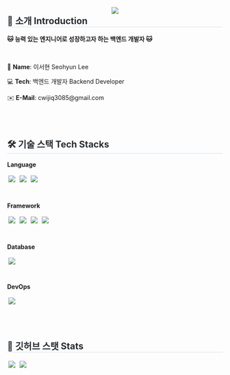 <div align="center">
    <img src="https://capsule-render.vercel.app/api?type=waving&color=0:5d8377,100:fefbfb&height=180&text=Hi,%20I'm%20Seohyun😺&animation=&fontColor=ffffff&fontSize=50" />
</div>

<div style="text-align: left;">
  <h2 style="margin-top: 0px; border-bottom: 1px solid #d8dee4; color: #282d33;"> 🚀 소개 Introduction </h2>
  <p><strong>🐱 능력 있는 엔지니어로 성장하고자 하는 백엔드 개발자 🐱</strong></p>
    <br>
  <p>🌼 <strong>Name</strong>: 이서현 Seohyun Lee</p>
  <p>💻 <strong>Tech</strong>: 백엔드 개발자 Backend Developer</p>
  <p>✉️ <strong>E-Mail</strong>: cwijiq3085@gmail.com</p>
</div>

<br><br>

<div style="text-align: left;">
  <h2 style="border-bottom: 1px solid #d8dee4; color: #282d33;"> 🛠️ 기술 스택 Tech Stacks </h2>
<div style="text-align: left; max-width: 800px; margin: 0 auto;"> 

  <!-- Language 블록 -->
  <p><strong>Language</strong></p>
  <div> <!-- 배지만 감싸기, 제목과 붙어 있음 -->
    <img src="https://img.shields.io/badge/Java-007396?style=for-the-badge&logo=Java&logoColor=white" style="margin:3px;">
    <img src="https://img.shields.io/badge/Javascript-F7DF1E?style=for-the-badge&logo=Javascript&logoColor=white" style="margin:3px;">
    <img src="https://img.shields.io/badge/HTML5-E34F26?style=for-the-badge&logo=HTML5&logoColor=white" style="margin:3px;">
  </div>

  <!-- Framework 블록 -->
  <div style="margin-top: 40px;"> <!-- 위 블록과 간격만 띄움 -->
    <p><strong>Framework</strong></p>
    <img src="https://img.shields.io/badge/Spring-6DB33F?style=for-the-badge&logo=Spring&logoColor=white" style="margin:3px;">
    <img src="https://img.shields.io/badge/Spring%20Boot-6DB33F?style=for-the-badge&logo=Spring%20Boot&logoColor=white" style="margin:3px;">
    <img src="https://img.shields.io/badge/Django-092E20?style=for-the-badge&logo=Django&logoColor=white" style="margin:3px;">
    <img src="https://img.shields.io/badge/React-61DAFB?style=for-the-badge&logo=React&logoColor=white" style="margin:3px;">
  </div>

  <!-- Database 블록 -->
  <div style="margin-top: 40px;">
    <p><strong>Database</strong></p>
    <img src="https://img.shields.io/badge/MySQL-4479A1?style=for-the-badge&logo=MySQL&logoColor=white" style="margin:3px;">
  </div>

  <!-- DevOps 블록 -->
  <div style="margin-top: 40px;">
    <p><strong>DevOps</strong></p>
    <img src="https://img.shields.io/badge/Git-F05032?style=for-the-badge&logo=Git&logoColor=white" style="margin:3px;">
  </div>

</div>


<br><br>

<div style="text-align: left;">
  <h2 style="border-bottom: 1px solid #d8dee4; color: #282d33;"> 🏅 깃허브 스탯 Stats </h2>
  <img src="https://github-readme-stats.vercel.app/api?username=seohyunlee-coding&custom_title=seohyunlee-coding%27s%20Github%20Stat&bg_color=180,000000,&title_color=000000&text_color=000000" style="margin:3px;">
  <img src="https://github-readme-stats.vercel.app/api/top-langs/?username=seohyunlee-coding&layout=compact&bg_color=180,000000,&title_color=000000&text_color=000000" style="margin:3px;">
</div>
